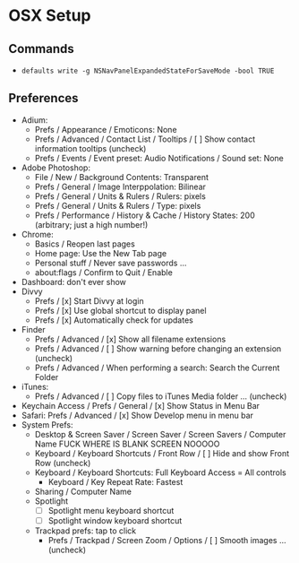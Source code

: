 # OSX Setup

## Commands

* `defaults write -g NSNavPanelExpandedStateForSaveMode -bool TRUE`

## Preferences

* Adium:
	- Prefs / Appearance / Emoticons: None
	- Prefs / Advanced / Contact List / Tooltips / [ ] Show contact information tooltips (uncheck)
	- Prefs / Events / Event preset: Audio Notifications / Sound set: None
* Adobe Photoshop:
	- File / New / Background Contents: Transparent
	- Prefs / General / Image Interppolation: Bilinear
	- Prefs / General / Units &amp; Rulers / Rulers: pixels
	- Prefs / General / Units &amp; Rulers / Type: pixels
	- Prefs / Performance / History &amp; Cache / History States: 200 (arbitrary; just a high number!)
* Chrome:
	- Basics / Reopen last pages
	- Home page: Use the New Tab page
	- Personal stuff / Never save passwords …
	- about:flags / Confirm to Quit / Enable
* Dashboard: don't ever show
* Divvy
	- Prefs / [x] Start Divvy at login
	- Prefs / [x] Use global shortcut to display panel
	- Prefs / [x] Automatically check for updates
* Finder
	- Prefs / Advanced / [x] Show all filename extensions
	- Prefs / Advanced / [ ] Show warning before changing an extension (uncheck)
	- Prefs / Advanced / When performing a search: Search the Current Folder
* iTunes:
	- Prefs / Advanced / [ ] Copy files to iTunes Media folder … (uncheck)
* Keychain Access / Prefs / General / [x] Show Status in Menu Bar
* Safari:
	Prefs / Advanced / [x] Show Develop menu in menu bar
* System Prefs:
	- Desktop & Screen Saver / Screen Saver / Screen Savers / Computer Name
		FUCK WHERE IS BLANK SCREEN NOOOOO
	- Keyboard / Keyboard Shortcuts / Front Row / [ ] Hide and show Front Row (uncheck)
	- Keyboard / Keyboard Shortcuts: Full Keyboard Access = All controls
		* Keyboard / Key Repeat Rate: Fastest
	- Sharing / Computer Name
	- Spotlight
		* [ ] Spotlight menu keyboard shortcut
		* [ ] Spotlight window keyboard shortcut
	- Trackpad prefs: tap to click
		* Prefs / Trackpad / Screen Zoom / Options / [ ] Smooth images … (uncheck)
